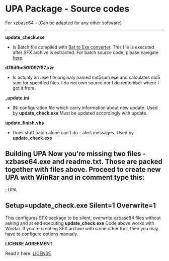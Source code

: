 # UPA Package - Source codes
For xzbase64 - (Can be adapted for any other software)

----------

**update_check.exe**
+ Is Batch file compiled with [Bat to Exe converter](http://www.f2ko.de/en/b2e.php). This file is executed after SFX archive is extracted. For batch source code, please navigate [here](https://github.com/xZero707/xzbase64/blob/master/UPA_Package/sources/update_check.cmd).

**d78dfbc50f097f57.xzr**
+ Is actualy an .exe file originaly named md5sum.exe and calculates md5 sum for specified files. I do not own source nor I do remember where I got it from.

**_update.ini**
+ INI configuration file which carry information about new update. Used by **update_check.exe**
Must be updated accordingly with update.

**update_finish.vbs**
+ Does stuff batch alone can't do - alert messages. Used by **update_check.exe**

**Building UPA**
Now you're missing two files - xzbase64.exe and readme.txt. Those are packed together with files above.
Proceed to create new UPA with WinRar and in comment type this:
--
; UPA

Setup=update_check.exe
Silent=1
Overwrite=1
--

This configures SFX package to be silent, overwrite xzbase64 files without asking and at end executing **update_check.exe**
Code above works with WinRar. If you're creating SFX archive with some other tool, then you may have to configure options manualy.

**LICENSE AGREEMENT**

Read it here: [LICENSE](https://github.com/xZero707/xzbase64/blob/master/LICENSE)
